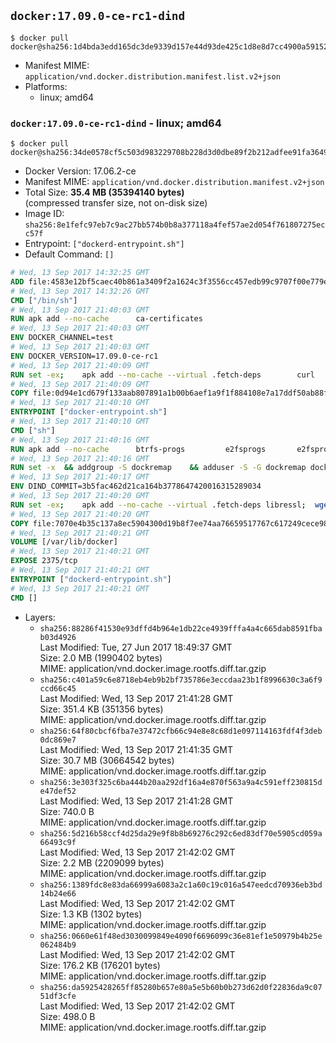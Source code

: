 ## `docker:17.09.0-ce-rc1-dind`

```console
$ docker pull docker@sha256:1d4bda3edd165dc3de9339d157e44d93de425c1d8e8d7cc4900a59152a5cc887
```

-	Manifest MIME: `application/vnd.docker.distribution.manifest.list.v2+json`
-	Platforms:
	-	linux; amd64

### `docker:17.09.0-ce-rc1-dind` - linux; amd64

```console
$ docker pull docker@sha256:34de0578cf5c503d983229708b228d3d0dbe89f2b212adfee91fa3649bc4dcf4
```

-	Docker Version: 17.06.2-ce
-	Manifest MIME: `application/vnd.docker.distribution.manifest.v2+json`
-	Total Size: **35.4 MB (35394140 bytes)**  
	(compressed transfer size, not on-disk size)
-	Image ID: `sha256:8e1fefc97eb7c9ac27bb574b0b8a377118a4fef57ae2d054f761807275ecc57f`
-	Entrypoint: `["dockerd-entrypoint.sh"]`
-	Default Command: `[]`

```dockerfile
# Wed, 13 Sep 2017 14:32:25 GMT
ADD file:4583e12bf5caec40b861a3409f2a1624c3f3556cc457edb99c9707f00e779e45 in / 
# Wed, 13 Sep 2017 14:32:26 GMT
CMD ["/bin/sh"]
# Wed, 13 Sep 2017 21:40:03 GMT
RUN apk add --no-cache 		ca-certificates
# Wed, 13 Sep 2017 21:40:03 GMT
ENV DOCKER_CHANNEL=test
# Wed, 13 Sep 2017 21:40:03 GMT
ENV DOCKER_VERSION=17.09.0-ce-rc1
# Wed, 13 Sep 2017 21:40:09 GMT
RUN set -ex; 	apk add --no-cache --virtual .fetch-deps 		curl 		tar 	; 		apkArch="$(apk --print-arch)"; 	case "$apkArch" in 		x86_64) dockerArch='x86_64' ;; 		s390x) dockerArch='s390x' ;; 		*) echo >&2 "error: unsupported architecture ($apkArch)"; exit 1 ;;	esac; 		if ! curl -fL -o docker.tgz "https://download.docker.com/linux/static/${DOCKER_CHANNEL}/${dockerArch}/docker-${DOCKER_VERSION}.tgz"; then 		echo >&2 "error: failed to download 'docker-${DOCKER_VERSION}' from '${DOCKER_CHANNEL}' for '${dockerArch}'"; 		exit 1; 	fi; 		tar --extract 		--file docker.tgz 		--strip-components 1 		--directory /usr/local/bin/ 	; 	rm docker.tgz; 		apk del .fetch-deps; 		dockerd -v; 	docker -v
# Wed, 13 Sep 2017 21:40:09 GMT
COPY file:0d94e1cd679f133aab807891a1b00b6aef1a9f1f884108e7a17ddf50ab88f1fb in /usr/local/bin/ 
# Wed, 13 Sep 2017 21:40:10 GMT
ENTRYPOINT ["docker-entrypoint.sh"]
# Wed, 13 Sep 2017 21:40:10 GMT
CMD ["sh"]
# Wed, 13 Sep 2017 21:40:16 GMT
RUN apk add --no-cache 		btrfs-progs 		e2fsprogs 		e2fsprogs-extra 		iptables 		xfsprogs 		xz
# Wed, 13 Sep 2017 21:40:16 GMT
RUN set -x 	&& addgroup -S dockremap 	&& adduser -S -G dockremap dockremap 	&& echo 'dockremap:165536:65536' >> /etc/subuid 	&& echo 'dockremap:165536:65536' >> /etc/subgid
# Wed, 13 Sep 2017 21:40:17 GMT
ENV DIND_COMMIT=3b5fac462d21ca164b3778647420016315289034
# Wed, 13 Sep 2017 21:40:20 GMT
RUN set -ex; 	apk add --no-cache --virtual .fetch-deps libressl; 	wget -O /usr/local/bin/dind "https://raw.githubusercontent.com/docker/docker/${DIND_COMMIT}/hack/dind"; 	chmod +x /usr/local/bin/dind; 	apk del .fetch-deps
# Wed, 13 Sep 2017 21:40:20 GMT
COPY file:7070e4b35c137a8ec5904300d19b8f7ee74aa76659517767c617249cece98a4a in /usr/local/bin/ 
# Wed, 13 Sep 2017 21:40:21 GMT
VOLUME [/var/lib/docker]
# Wed, 13 Sep 2017 21:40:21 GMT
EXPOSE 2375/tcp
# Wed, 13 Sep 2017 21:40:21 GMT
ENTRYPOINT ["dockerd-entrypoint.sh"]
# Wed, 13 Sep 2017 21:40:21 GMT
CMD []
```

-	Layers:
	-	`sha256:88286f41530e93dffd4b964e1db22ce4939fffa4a4c665dab8591fbab03d4926`  
		Last Modified: Tue, 27 Jun 2017 18:49:37 GMT  
		Size: 2.0 MB (1990402 bytes)  
		MIME: application/vnd.docker.image.rootfs.diff.tar.gzip
	-	`sha256:c401a59c6e8718eb4eb9b2bf735786e3eccdaa23b1f8996630c3a6f9ccd66c45`  
		Last Modified: Wed, 13 Sep 2017 21:41:28 GMT  
		Size: 351.4 KB (351356 bytes)  
		MIME: application/vnd.docker.image.rootfs.diff.tar.gzip
	-	`sha256:64f80cbcf6fba7e37472cfb66c94e8e8c68d1e097114163fdf4f3deb0dc869e7`  
		Last Modified: Wed, 13 Sep 2017 21:41:35 GMT  
		Size: 30.7 MB (30664542 bytes)  
		MIME: application/vnd.docker.image.rootfs.diff.tar.gzip
	-	`sha256:3e303f325c6ba444b20aa292df16a4e870f563a9a4c591eff230815de47def52`  
		Last Modified: Wed, 13 Sep 2017 21:41:28 GMT  
		Size: 740.0 B  
		MIME: application/vnd.docker.image.rootfs.diff.tar.gzip
	-	`sha256:5d216b58ccf4d25da29e9f8b8b69276c292c6ed83df70e5905cd059a66493c9f`  
		Last Modified: Wed, 13 Sep 2017 21:42:02 GMT  
		Size: 2.2 MB (2209099 bytes)  
		MIME: application/vnd.docker.image.rootfs.diff.tar.gzip
	-	`sha256:1389fdc8e83da66999a6083a2c1a60c19c016a547eedcd70936eb3bd14b24e66`  
		Last Modified: Wed, 13 Sep 2017 21:42:02 GMT  
		Size: 1.3 KB (1302 bytes)  
		MIME: application/vnd.docker.image.rootfs.diff.tar.gzip
	-	`sha256:0660e61f48ed3030099849e4090f6696099c36e81ef1e50979b4b25e062484b9`  
		Last Modified: Wed, 13 Sep 2017 21:42:02 GMT  
		Size: 176.2 KB (176201 bytes)  
		MIME: application/vnd.docker.image.rootfs.diff.tar.gzip
	-	`sha256:da5925428265ff85280b657e80a5e5b60b0b273d62d0f22836da9c0751df3cfe`  
		Last Modified: Wed, 13 Sep 2017 21:42:02 GMT  
		Size: 498.0 B  
		MIME: application/vnd.docker.image.rootfs.diff.tar.gzip
